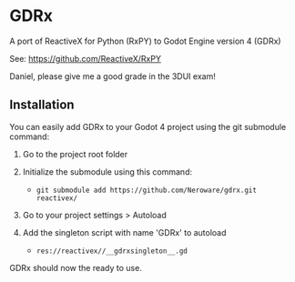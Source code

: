 # GDRx

A port of ReactiveX for Python (RxPY) to Godot Engine version 4 (GDRx)

See: https://github.com/ReactiveX/RxPY


Daniel, please give me a good grade in the 3DUI exam!

## Installation

You can easily add GDRx to your Godot 4 project using the git submodule command:

1. Go to the project root folder

2. Initialize the submodule using this command:

    * `` git submodule add https://github.com/Neroware/gdrx.git reactivex/ ``

3. Go to your project settings > Autoload

4. Add the singleton script with name 'GDRx' to autoload

    * `` res://reactivex//__gdrxsingleton__.gd ``

GDRx should now the ready to use.
